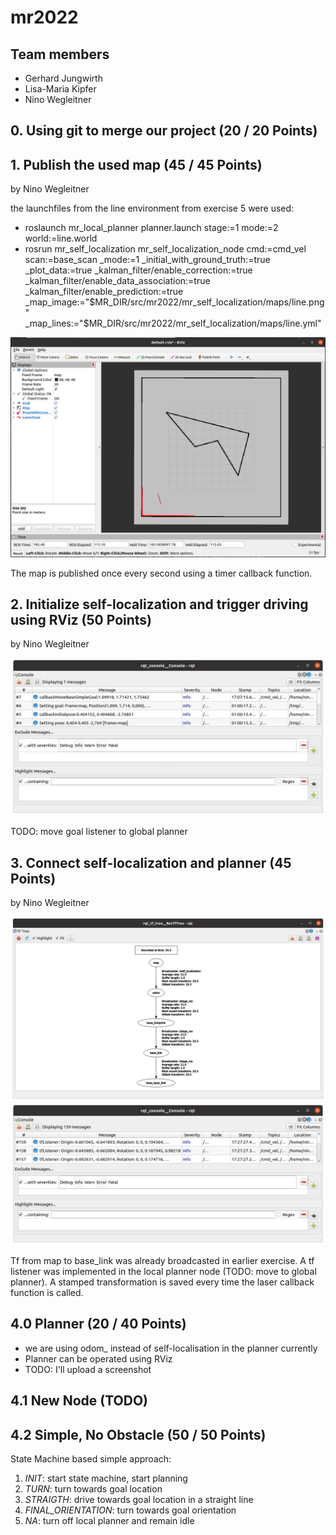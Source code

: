 # mr2022

## Team members

* Gerhard Jungwirth
* Lisa-Maria Kipfer
* Nino Wegleitner

## 0. Using git to merge our project (20 / 20 Points)

## 1. Publish the used map (45 / 45 Points)
by Nino Wegleitner

the launchfiles from the line environment from exercise 5 were used:
* roslaunch mr_local_planner planner.launch stage:=1 mode:=2 world:=line.world
* rosrun mr_self_localization mr_self_localization_node cmd:=cmd_vel scan:=base_scan _mode:=1 _initial_with_ground_truth:=true _plot_data:=true _kalman_filter/enable_correction:=true _kalman_filter/enable_data_association:=true _kalman_filter/enable\_prediction:=true _map_image:="$MR_DIR/src/mr2022/mr_self_localization/maps/line.png" _map_lines:="$MR_DIR/src/mr2022/mr_self_localization/maps/line.yml"

![](img/map_rviz.png)

The map is published once every second using a timer callback function. 

## 2. Initialize self-localization and trigger driving using RViz (50 Points)
by Nino Wegleitner

![](img/debug_msg.png)

TODO: move goal listener to global planner

## 3. Connect self-localization and planner (45 Points)
by Nino Wegleitner

![](img/rqt_tf_tree.png)
![](img/tflistener.png)

Tf from map to base_link was already broadcasted in earlier exercise. A tf listener was implemented in the local planner node (TODO: move to global planner). A stamped transformation is saved every time the laser callback function is called.

## 4.0 Planner (20 / 40 Points)

* we are using odom_ instead of self-localisation in the planner currently
* Planner can be operated using RViz
* TODO: I'll upload a screenshot

## 4.1 New Node (TODO)

## 4.2 Simple, No Obstacle (50 / 50 Points)

State Machine based simple approach:

1. *INIT*: start state machine, start planning
2. *TURN*: turn towards goal location
3. *STRAIGTH*: drive towards goal location in a straight line
4. *FINAL_ORIENTATION*: turn towards goal orientation
5. *NA*: turn off local planner and remain idle
